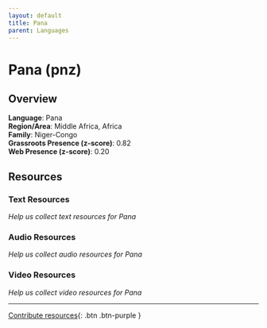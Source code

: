 ```yaml
---
layout: default
title: Pana
parent: Languages
---
```


# Pana (pnz)

## Overview

**Language**: Pana  
**Region/Area**: Middle Africa, Africa  
**Family**: Niger-Congo  
**Grassroots Presence (z-score)**: 0.82  
**Web Presence (z-score)**: 0.20  

## Resources

### Text Resources
*Help us collect text resources for Pana*

### Audio Resources
*Help us collect audio resources for Pana*

### Video Resources
*Help us collect video resources for Pana*

---

[Contribute resources](https://forms.office.com/e/1SfLJx3u1r){: .btn .btn-purple }
